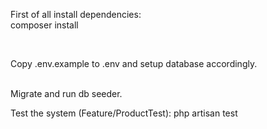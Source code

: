 First of all install dependencies: <br />
composer install

<br />

Copy .env.example to .env and setup database accordingly.

<br />
Migrate and run db seeder.
<br />

Test the system (Feature/ProductTest): 
php artisan test